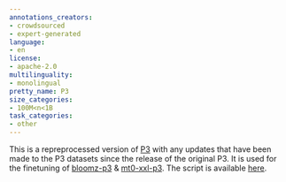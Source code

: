 ```yaml
---
annotations_creators:
- crowdsourced
- expert-generated
language:
- en
license:
- apache-2.0
multilinguality:
- monolingual
pretty_name: P3
size_categories:
- 100M<n<1B
task_categories:
- other
---
```

This is a repreprocessed version of [P3](https://huggingface.co/datasets/bigscience/P3) with any updates that have been made to the P3 datasets since the release of the original P3. It is used for the finetuning of [bloomz-p3](https://huggingface.co/bigscience/bloomz-p3) & [mt0-xxl-p3](https://huggingface.co/bigscience/mt0-xxl-p3). The script is available [here](https://github.com/bigscience-workshop/bigscience/blob/638e66e40395dbfab9fa08a662d43b317fb2eb38/data/p3/prepare_p3.py).


